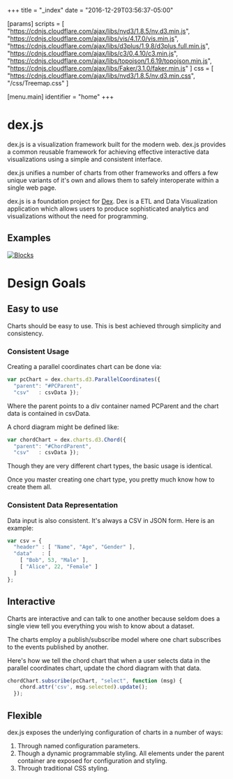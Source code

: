 +++
title = "_index"
date = "2016-12-29T03:56:37-05:00"

[params]
  scripts = [
    "https://cdnjs.cloudflare.com/ajax/libs/nvd3/1.8.5/nv.d3.min.js",
    "https://cdnjs.cloudflare.com/ajax/libs/vis/4.17.0/vis.min.js",
    "https://cdnjs.cloudflare.com/ajax/libs/d3plus/1.9.8/d3plus.full.min.js",
    "https://cdnjs.cloudflare.com/ajax/libs/c3/0.4.10/c3.min.js",
    "https://cdnjs.cloudflare.com/ajax/libs/topojson/1.6.19/topojson.min.js",
    "https://cdnjs.cloudflare.com/ajax/libs/Faker/3.1.0/faker.min.js"
  ]
  css = [
    "https://cdnjs.cloudflare.com/ajax/libs/nvd3/1.8.5/nv.d3.min.css",
    "/css/Treemap.css"
  ]

[menu.main]
  identifier = "home"
+++

# dex.js

dex.js is a visualization framework built for the modern web.  dex.js provides
a common reusable framework for achieving effective interactive data
visualizations using a simple and consistent interface.

dex.js unifies a number of charts from other frameworks and offers a few
unique variants of it's own and allows them to safely interoperate within
a single web page.

dex.js is a foundation project for [Dex](https://dexvis.net).  Dex is a ETL and Data
Visualization application which allows users to produce sophisticated analytics
and visualizations without the need for programming.

## Examples

[![Blocks](/images/home/blocks.png)](https://bl.ocks.org/PatMartin)

# Design Goals

## Easy to use

Charts should be easy to use.  This is best achieved through simplicity
and consistency.

### Consistent Usage

Creating a parallel coordinates chart can be done via:

```javascript
var pcChart = dex.charts.d3.ParallelCoordinates({
  "parent": "#PCParent",
  "csv"   : csvData });
```

Where the parent points to a div container named PCParent and the chart
data is contained in csvData.

A chord diagram might be defined like:

```javascript
var chordChart = dex.charts.d3.Chord({
  "parent": "#ChordParent",
  "csv"   : csvData });
```

Though they are very different chart types, the basic usage is identical.

Once you master creating one chart type, you pretty much know how to
create them all.

### Consistent Data Representation

Data input is also consistent.  It's always a CSV in JSON form.  Here is
an example:

```javascript
var csv = {
  "header" : [ "Name", "Age", "Gender" ],
  "data"   : [
    [ "Bob", 53, "Male" ],
    [ "Alice", 22, "Female" ]
  ]
};
```

## Interactive

Charts are interactive and can talk to one another because seldom does a
single view tell you everything you wish to know about a dataset.

The charts employ a publish/subscribe model where one chart subscribes to
the events published by another.

Here's how we tell the chord chart that when a user selects data in the
parallel coordinates chart, update the chord diagram with that data.

```javascript
chordChart.subscribe(pcChart, "select", function (msg) {
    chord.attr('csv', msg.selected).update();
  });
```

## Flexible

dex.js exposes the underlying configuration of charts in a number of ways:

  1. Through named configuration parameters.
  2. Though a dynamic programmable styling.  All elements under the parent
  container are exposed for configuration and styling.
  3. Through traditional CSS styling.
